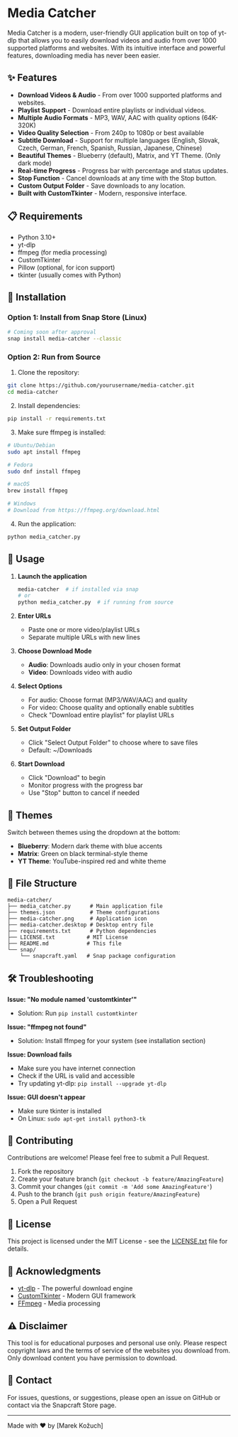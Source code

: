 # Media Catcher

Media Catcher is a modern, user-friendly GUI application built on top of yt-dlp that allows you to easily download videos and audio from over 1000 supported platforms and websites. With its intuitive interface and powerful features, downloading media has never been easier.

## ✨ Features

- **Download Videos & Audio** - From over 1000 supported platforms and websites.
- **Playlist Support** - Download entire playlists or individual videos.
- **Multiple Audio Formats** - MP3, WAV, AAC with quality options (64K-320K)
- **Video Quality Selection** - From 240p to 1080p or best available
- **Subtitle Download** - Support for multiple languages (English, Slovak, Czech, German, French, Spanish, Russian, Japanese, Chinese)
- **Beautiful Themes** - Blueberry (default), Matrix, and YT Theme. (Only dark mode)
- **Real-time Progress** - Progress bar with percentage and status updates.
- **Stop Function** - Cancel downloads at any time with the Stop button.
- **Custom Output Folder** - Save downloads to any location.
- **Built with CustomTkinter** - Modern, responsive interface.

## 📋 Requirements

- Python 3.10+
- yt-dlp
- ffmpeg (for media processing)
- CustomTkinter
- Pillow (optional, for icon support)
- tkinter (usually comes with Python)

## 🚀 Installation

### Option 1: Install from Snap Store (Linux)
```bash
# Coming soon after approval
snap install media-catcher --classic
```

### Option 2: Run from Source

1. Clone the repository:
```bash
git clone https://github.com/yourusername/media-catcher.git
cd media-catcher
```

2. Install dependencies:
```bash
pip install -r requirements.txt
```

3. Make sure ffmpeg is installed:
```bash
# Ubuntu/Debian
sudo apt install ffmpeg

# Fedora
sudo dnf install ffmpeg

# macOS
brew install ffmpeg

# Windows
# Download from https://ffmpeg.org/download.html
```

4. Run the application:
```bash
python media_catcher.py
```

## 🎯 Usage

1. **Launch the application**
   ```bash
   media-catcher  # if installed via snap
   # or
   python media_catcher.py  # if running from source
   ```

2. **Enter URLs**
   - Paste one or more video/playlist URLs
   - Separate multiple URLs with new lines

3. **Choose Download Mode**
   - **Audio**: Downloads audio only in your chosen format
   - **Video**: Downloads video with audio

4. **Select Options**
   - For audio: Choose format (MP3/WAV/AAC) and quality
   - For video: Choose quality and optionally enable subtitles
   - Check "Download entire playlist" for playlist URLs

5. **Set Output Folder**
   - Click "Select Output Folder" to choose where to save files
   - Default: ~/Downloads

6. **Start Download**
   - Click "Download" to begin
   - Monitor progress with the progress bar
   - Use "Stop" button to cancel if needed

## 🎨 Themes

Switch between themes using the dropdown at the bottom:
- **Blueberry**: Modern dark theme with blue accents
- **Matrix**: Green on black terminal-style theme  
- **YT Theme**: YouTube-inspired red and white theme

## 📁 File Structure

```
media-catcher/
├── media_catcher.py      # Main application file
├── themes.json           # Theme configurations
├── media-catcher.png     # Application icon
├── media-catcher.desktop # Desktop entry file
├── requirements.txt      # Python dependencies
├── LICENSE.txt          # MIT License
├── README.md            # This file
└── snap/
    └── snapcraft.yaml   # Snap package configuration
```

## 🛠️ Troubleshooting

**Issue: "No module named 'customtkinter'"**
- Solution: Run `pip install customtkinter`

**Issue: "ffmpeg not found"**
- Solution: Install ffmpeg for your system (see installation section)

**Issue: Download fails**
- Make sure you have internet connection
- Check if the URL is valid and accessible
- Try updating yt-dlp: `pip install --upgrade yt-dlp`

**Issue: GUI doesn't appear**
- Make sure tkinter is installed
- On Linux: `sudo apt-get install python3-tk`

## 🤝 Contributing

Contributions are welcome! Please feel free to submit a Pull Request.

1. Fork the repository
2. Create your feature branch (`git checkout -b feature/AmazingFeature`)
3. Commit your changes (`git commit -m 'Add some AmazingFeature'`)
4. Push to the branch (`git push origin feature/AmazingFeature`)
5. Open a Pull Request

## 📄 License

This project is licensed under the MIT License - see the [LICENSE.txt](LICENSE.txt) file for details.

## 🙏 Acknowledgments

- [yt-dlp](https://github.com/yt-dlp/yt-dlp) - The powerful download engine
- [CustomTkinter](https://github.com/TomSchimansky/CustomTkinter) - Modern GUI framework
- [FFmpeg](https://ffmpeg.org/) - Media processing

## ⚠️ Disclaimer

This tool is for educational purposes and personal use only. Please respect copyright laws and the terms of service of the websites you download from. Only download content you have permission to download.

## 📧 Contact

For issues, questions, or suggestions, please open an issue on GitHub or contact via the Snapcraft Store page.

---

Made with ❤️ by [Marek Kožuch]
